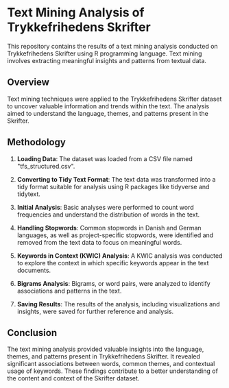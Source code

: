 # Text Mining Analysis of Trykkefrihedens Skrifter

This repository contains the results of a text mining analysis conducted on Trykkefrihedens Skrifter using R programming language. Text mining involves extracting meaningful insights and patterns from textual data.

## Overview

Text mining techniques were applied to the Trykkefrihedens Skrifter dataset to uncover valuable information and trends within the text. The analysis aimed to understand the language, themes, and patterns present in the Skrifter.

## Methodology

1. **Loading Data**: The dataset was loaded from a CSV file named "tfs_structured.csv".

2. **Converting to Tidy Text Format**: The text data was transformed into a tidy format suitable for analysis using R packages like tidyverse and tidytext.

3. **Initial Analysis**: Basic analyses were performed to count word frequencies and understand the distribution of words in the text.

4. **Handling Stopwords**: Common stopwords in Danish and German languages, as well as project-specific stopwords, were identified and removed from the text data to focus on meaningful words.
5. **Keywords in Context (KWIC) Analysis**: A KWIC analysis was conducted to explore the context in which specific keywords appear in the text documents.

6. **Bigrams Analysis**: Bigrams, or word pairs, were analyzed to identify associations and patterns in the text.

7. **Saving Results**: The results of the analysis, including visualizations and insights, were saved for further reference and analysis.

## Conclusion

The text mining analysis provided valuable insights into the language, themes, and patterns present in Trykkefrihedens Skrifter. It revealed significant associations between words, common themes, and contextual usage of keywords. These findings contribute to a better understanding of the content and context of the Skrifter dataset.
